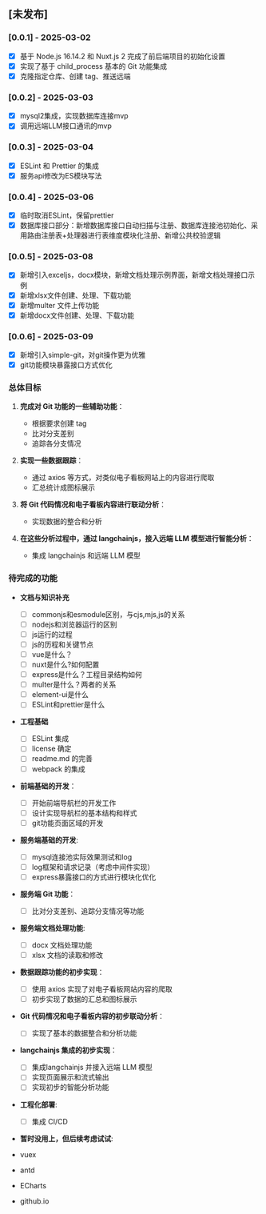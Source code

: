 ## [未发布]

### [0.0.1] - 2025-03-02

- [x] 基于 Node.js 16.14.2 和 Nuxt.js 2 完成了前后端项目的初始化设置
- [x] 实现了基于 child_process 基本的 Git 功能集成
- [x] 克隆指定仓库、创建 tag、推送远端

### [0.0.2] - 2025-03-03

- [x] mysql2集成，实现数据库连接mvp
- [x] 调用远端LLM接口通讯的mvp

### [0.0.3] - 2025-03-04

- [x] ESLint 和 Prettier 的集成
- [x] 服务api修改为ES模块写法

### [0.0.4] - 2025-03-06

- [x] 临时取消ESLint，保留prettier
- [x] 数据库接口部分：新增数据库接口自动扫描与注册、数据库连接池初始化、采用路由注册表+处理器进行表维度模块化注册、新增公共校验逻辑

### [0.0.5] - 2025-03-08

- [x] 新增引入exceljs，docx模块，新增文档处理示例界面，新增文档处理接口示例
- [x] 新增xlsx文件创建、处理、下载功能
- [x] 新增multer 文件上传功能
- [x] 新增docx文件创建、处理、下载功能

### [0.0.6] - 2025-03-09

- [x] 新增引入simple-git，对git操作更为优雅
- [x] git功能模块暴露接口方式优化

### 总体目标

1. **完成对 Git 功能的一些辅助功能**：

   - 根据要求创建 tag
   - 比对分支差别
   - 追踪各分支情况

2. **实现一些数据跟踪**：

   - 通过 axios 等方式，对类似电子看板网站上的内容进行爬取
   - 汇总统计成图标展示

3. **将 Git 代码情况和电子看板内容进行联动分析**：

   - 实现数据的整合和分析

4. **在这些分析过程中，通过 langchainjs，接入远端 LLM 模型进行智能分析**：
   - 集成 langchainjs 和远端 LLM 模型

### 待完成的功能

- **文档与知识补充**

  - [ ] commonjs和esmodule区别，与cjs,mjs,js的关系
  - [ ] nodejs和浏览器运行的区别
  - [ ] js运行的过程
  - [ ] js的历程和关键节点
  - [ ] vue是什么？
  - [ ] nuxt是什么?如何配置
  - [ ] express是什么？工程目录结构如何
  - [ ] multer是什么？两者的关系
  - [ ] element-ui是什么
  - [ ] ESLint和prettier是什么

- **工程基础**

  - [ ] ESLint 集成
  - [ ] license 确定
  - [ ] readme.md 的完善
  - [ ] webpack 的集成

- **前端基础的开发**：

  - [ ] 开始前端导航栏的开发工作
  - [ ] 设计实现导航栏的基本结构和样式
  - [ ] git功能页面区域的开发

- **服务端基础的开发**:

  - [ ] mysql连接池实际效果测试和log
  - [ ] log框架和请求记录（考虑中间件实现）
  - [ ] express暴露接口的方式进行模块化优化

- **服务端 Git 功能**：

  - [ ] 比对分支差别、追踪分支情况等功能

- **服务端文档处理功能**:

  - [ ] docx 文档处理功能
  - [ ] xlsx 文档的读取和修改

- **数据跟踪功能的初步实现**：

  - [ ] 使用 axios 实现了对电子看板网站内容的爬取
  - [ ] 初步实现了数据的汇总和图标展示

- **Git 代码情况和电子看板内容的初步联动分析**：

  - [ ] 实现了基本的数据整合和分析功能

- **langchainjs 集成的初步实现**：

  - [ ] 集成langchainjs 并接入远端 LLM 模型
  - [ ] 实现页面展示和流式输出
  - [ ] 实现初步的智能分析功能

- **工程化部署**:

  - [ ] 集成 CI/CD

- **暂时没用上，但后续考虑试试**:
- vuex
- antd
- ECharts
- github.io
